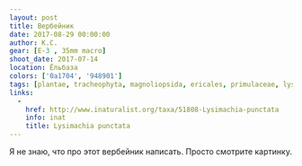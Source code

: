 ```yaml
---
layout: post
title: Вербейник
date: 2017-08-29 00:00:00
author: К.С.
gear: [E-3 , 35mm macro]
shoot_date: 2017-07-14
location: Ёльбаза
colors: ['0a1704', '948901']
tags: [plantae, tracheophyta, magnoliopsida, ericales, primulaceae, lysimachia, lysimachia punctata]
links:
  -
    href: http://www.inaturalist.org/taxa/51808-Lysimachia-punctata
    info: inat
    title: Lysimachia punctata
---
```

Я не знаю, что про этот вербейник написать. Просто смотрите картинку.
